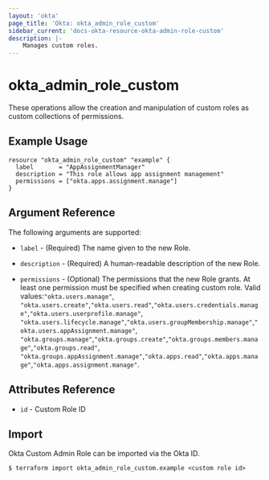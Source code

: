 ```yaml
---
layout: 'okta'
page_title: 'Okta: okta_admin_role_custom'
sidebar_current: 'docs-okta-resource-okta-admin-role-custom'
description: |-
    Manages custom roles.
---
```


# okta_admin_role_custom

These operations allow the creation and manipulation of custom roles as custom collections of permissions.

## Example Usage

```hcl
resource "okta_admin_role_custom" "example" {
  label       = "AppAssignmentManager"
  description = "This role allows app assignment management"
  permissions = ["okta.apps.assignment.manage"]
}
```

## Argument Reference

The following arguments are supported:

- `label` - (Required) The name given to the new Role.

- `description` - (Required) A human-readable description of the new Role.

- `permissions` - (Optional) The permissions that the new Role grants. At least one
  permission must be specified when creating custom role. Valid values:`"okta.users.manage"`, 
 `"okta.users.create"`,`"okta.users.read"`,`"okta.users.credentials.manage"`,`"okta.users.userprofile.manage"`, 
 `"okta.users.lifecycle.manage"`,`"okta.users.groupMembership.manage"`,`"okta.users.appAssignment.manage"`,
 `"okta.groups.manage"`,`"okta.groups.create"`,`"okta.groups.members.manage"`,`"okta.groups.read"`,
 `"okta.groups.appAssignment.manage"`,`"okta.apps.read"`,`"okta.apps.manage"`,`"okta.apps.assignment.manage"`. 

## Attributes Reference

- `id` - Custom Role ID

## Import

Okta Custom Admin Role can be imported via the Okta ID.

```
$ terraform import okta_admin_role_custom.example <custom role id>
```
